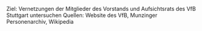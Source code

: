 Ziel: Vernetzungen der Mitglieder des Vorstands und Aufsichtsrats des VfB Stuttgart untersuchen
Quellen: Website des VfB, Munzinger Personenarchiv, Wikipedia
